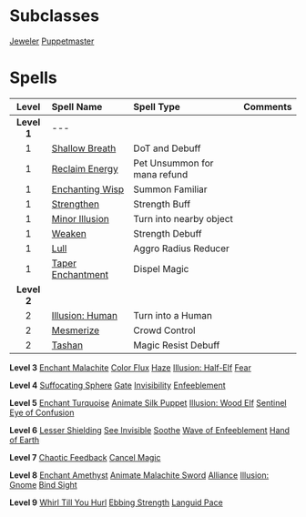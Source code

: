 <!-- TITLE: Enchanter -->
<!-- SUBTITLE: Enchanters are masters of the material world, augmenting and altering objects as they see fit. With a wave of the hand, they can curse and uncurse items, supercharge their allies, and severely weaken their opponents. Enchanters are also able to communicate with the supernatural realm, calling forth a friendly magical wisp to aid them on their travels. Many Enchanters choose to specialize in the art of jewelcrafting, as precious gems are particularly conducive to their enchantment magics -->

# Subclasses

[Jeweler](jeweler)
[Puppetmaster](puppetmaster)

# Spells

|Level|Spell Name|Spell Type|Comments|
|:---:|:-----|:----|:----:|
|**Level 1**|---|
|1|[Shallow Breath](shallow-breath)|DoT and Debuff||
|1|[Reclaim Energy](reclaim-energy)|Pet Unsummon for mana refund||
|1|[Enchanting Wisp](enchanting-wisp)|Summon Familiar||
|1|[Strengthen](strengthen)|Strength Buff||
|1|[Minor Illusion](minor-illusion)|Turn into nearby object||
|1|[Weaken](weaken)|Strength Debuff||
|1|[Lull](lull)|Aggro Radius Reducer||
|1|[Taper Enchantment](taper-enchantment)|Dispel Magic||
|**Level 2**|
|2|[Illusion: Human](illusion-human)|Turn into a Human||
|2|[Mesmerize](mesmerize)|Crowd Control||
|2|[Tashan](tashan)|Magic Resist Debuff||



**Level 3**
[Enchant Malachite](enchant-malachite)
[Color Flux](color-flux)
[Haze](haze)
[Illusion: Half-Elf](illusion-half-elf)
[Fear](fear)

**Level 4**
[Suffocating Sphere](suffocating-sphere)
[Gate](gate)
[Invisibility](invisibility)
[Enfeeblement](enfeeblement)

**Level 5**
[Enchant Turquoise](enchant-turquoise)
[Animate Silk Puppet](animate-silk-puppet)
[Illusion: Wood Elf](illusion-wood-elf)
[Sentinel](sentinel)
[Eye of Confusion](eye-of-confusion)

**Level 6**
[Lesser Shielding](lesser-shielding)
[See Invisible](see-invisible)
[Soothe](soothe)
[Wave of Enfeeblement](wave-of-enfeeblement)
[Hand of Earth](hand-of-earth)

**Level 7**
[Chaotic Feedback](chaotic-feedback)
[Cancel Magic](cancel-magic)

**Level 8**
[Enchant Amethyst](enchant-amethyst)
[Animate Malachite Sword](animate-malachite-sword)
[Alliance](alliance)
[Illusion: Gnome](illusion-gnome)
[Bind Sight](bind-sight)

**Level 9**
[Whirl Till You Hurl](whirl-till-you-hurl)
[Ebbing Strength](ebbing-strength)
[Languid Pace](languid-pace)
